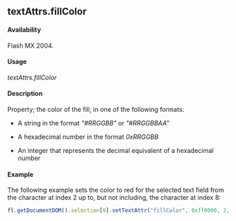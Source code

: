 ## textAttrs.fillColor

#### Availability

Flash MX 2004.

#### Usage

*textAttrs.fillColor*

#### Description

Property; the color of the fill, in one of the following formats:

-   A string in the format *"#RRGGBB"* or *"#RRGGBBAA"*

-   A hexadecimal number in the format *0xRRGGBB*

-   An integer that represents the decimal equivalent of a hexadecimal number

#### Example

The following example sets the color to red for the selected text field from the character at index 2 up to, but not including, the character at index 8:

```javascript
fl.getDocumentDOM().selection[0].setTextAttr("fillColor", 0xff0000, 2, 8);

```
